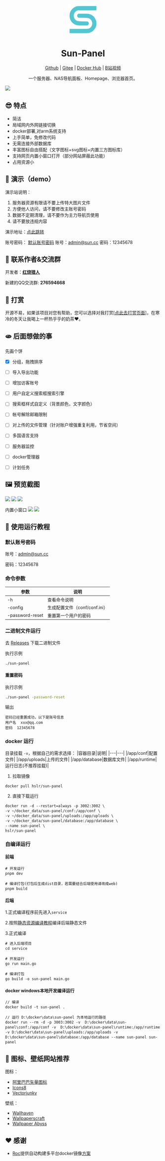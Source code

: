 <div align=center>

<img src="./doc/images/logo.png" width="100" height="100" />

# Sun-Panel

<a href="https://github.com/hslr-s/sun-panel.git">Github</a> | <a href="https://gitee.com/hslr/sun-panel.git">Gitee</a> | <a href="https://hub.docker.com/r/hslr/sun-panel">Docker Hub</a> |  <a href="https://www.bilibili.com/video/BV1AC4y1U7va">B站视频</a>

一个服务器、NAS导航面板、Homepage、浏览器首页。

</div>

![](./doc/images/icon-info.jpg)

## 😎 特点

- 简洁
- 局域网内外网链接切换
- docker部署,对arm系统支持
- 上手简单，免修改代码
- 无需连接外部数据库
- 丰富图标自由搭配（文字图标+svg图标+内置三方图标库）
- 支持网页内置小窗口打开（部分网站屏蔽此功能）
- 占用资源小

## 🎨 演示（demo）

演示站说明：
1. 服务器资源有限请不要上传特大图片文件
2. 方便他人访问，请不要修改主账号密码
3. 数据不定期清理，请不要作为主力导航页使用
4. 请不要放违规内容

演示地址：[点此跳转](http://sunpaneldemo.enianteam.com/#/)

账号密码： [默认账号密码](#默认账号密码)
账号：admin@sun.cc 密码：12345678

## 🐳 联系作者&交流群
开发者：**[红烧猎人](https://blog.enianteam.com/u/sun/content/11)**

新建的QQ交流群: **276594668**

## 🍵 打赏

开源不易，如果该项目对您有帮助，您可以选择对我打赏[[点此去打赏页面](./doc/donate.md)]，在寒冷的冬天让我喝上一杯热乎乎的奶茶❤️。

## 🫓 后面想做的事

先画个饼

- [x] 分组，拖拽排序
- [ ] 导入导出功能
- [ ] 增加访客账号
- [ ] 用户自定义搜索框搜索引擎
- [ ] 搜索框样式自定义（背景颜色，文字颜色）
- [ ] 帐号解除邮箱限制
- [ ] 对上传的文件管理（针对账户增强重复利用，节省空间）
- [ ] 多国语言支持
- [ ] 服务器监控
- [ ] docker管理器
- [ ] 计划任务



## 🖼️ 预览截图

![](./doc/images/icon-small.jpg)
![](./doc/images/full-color-info.jpg)
![](./doc/images/full-color-small.jpg)

内置小窗口
![](./doc/images/window-ssh.png)
![](./doc/images/window-xunlei.png)

## 🍜 使用运行教程

<div id="default-username"></div>

### 默认账号密码
账号：admin@sun.cc

密码：12345678

### 命令参数
|参数|说明|
|---|---|
|-h|查看命令说明|
|-config|生成配置文件（conf/conf.ini）|
|-password-reset|重置第一个用户的密码|

### 二进制文件运行

去 [Releases](https://github.com/hslr-s/sun-panel/releases) 下载二进制文件

执行示例

```sh
./sun-panel
```

#### 重置密码

执行示例

```sh
./sun-panel -password-reset
```
输出
```
密码已经重置成功，以下是账号信息
用户名  xxx@qq.com
密码  12345678
```

### docker 运行

目录挂载 `-v`，根据自己的需求选择：
|容器目录|说明|
|---|---|
|/app/conf|配置文件|
|/app/uploads|上传的文件|
|/app/database|数据库文件|
|/app/runtime|运行日志(不推荐挂载)|

1. 拉取镜像
```
docker pull hslr/sun-panel
```

2. 直接下载运行
```
docker run -d --restart=always -p 3002:3002 \
-v ~/docker_data/sun-panel/conf:/app/conf \
-v ~/docker_data/sun-panel/uploads:/app/uploads \
-v ~/docker_data/sun-panel/database:/app/database \
--name sun-panel \
hslr/sun-panel
```


### 自编译运行

#### 前端
```
# 开发运行
pnpm dev

# 编译打包(打包后生成dist目录，若需要结合后端使用请改成web)
pnpm build
```

#### 后端

1.正式编译程序前先进入`service`

2.按照[静态资源编译教程](./service/assets/readme.md)编译后端静态文件

3.正式编译
```
# 进入后端项目
cd service

# 开发运行
go run main.go

# 编译打包
go build -o sun-panel main.go
```

#### docker windows本地开发编译运行

```
// 编译
docker build -t sun-panel .

// 运行 D:\docker\data\sun-panel 为本地运行的路径
docker run --rm -d -p 3003:3002 -v  D:\docker\data\sun-panel\conf:/app/conf -v  D:\docker\data\sun-panel\runtime:/app/runtime -v D:\docker\data\sun-panel\uploads:/app/uploads -v D:\docker\data\sun-panel\database:/app/database --name sun-panel sun-panel
```

## 🎉 图标、壁纸网站推荐

图标：
- [阿里巴巴矢量图标](https://www.iconfont.cn/)
- [Icons8](https://icons8.com/)
- [Vectorjunky](https://www.iconfinder.com/)

壁纸：
- [Wallhaven](https://wallhaven.cc/)
- [Wallpaperscraft](https://wallpaperscraft.com/)
- [Wallpaper Abyss](https://wall.alphacoders.com/)

## ❤️ 感谢

- [Roc](https://github.com/RocCheng)提供自动构建多平台docker镜像[方案](https://github.com/hslr-s/sun-panel/issues/9#issuecomment-1817433439)